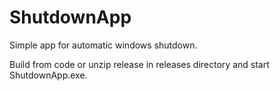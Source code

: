 # ShutdownApp
Simple app for automatic windows shutdown.

Build from code or unzip release in releases directory and start ShutdownApp.exe.
